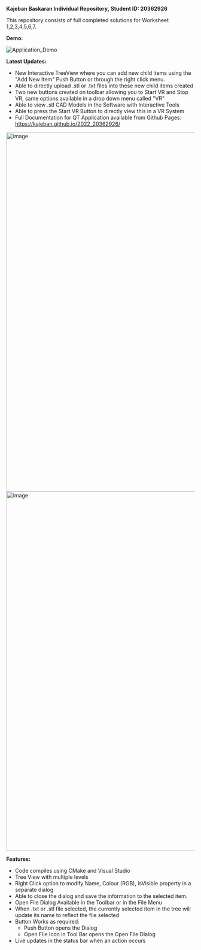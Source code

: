 **Kajeban Baskaran Individual Repository,**
**Student ID: 20362926**

This repository consists of full completed solutions for Worksheet 1,2,3,4,5,6,7.

**Demo:**

![Application_Demo](https://user-images.githubusercontent.com/125026601/224150410-6cede15c-7516-492f-9c71-a83213d62e8c.gif)


**Latest Updates:**
- New Interactive TreeView where you can add new child items using the "Add New Item" Push Button or through the right click menu.
- Able to directly upload .stl or .txt files into these new child items created
- Two new buttons created on toolbar allowing you to Start VR and Stop VR, same options available in a drop down menu called "VR"
- Able to view .stl CAD Models in the Software with Interactive Tools
- Able to press the Start VR Button to directly view this in a VR System
- Full Documentation for QT Application available from Github Pages: https://kajeban.github.io/2022_20362926/

<img width="960" alt="image" src="https://user-images.githubusercontent.com/125026601/224299613-542569cf-0217-44a6-a2ec-ecf23005b19f.png">
<img width="960" alt="image" src="https://user-images.githubusercontent.com/125026601/224299673-98810603-d776-441c-be8c-bc9af5e414bc.png">

**Features:**
- Code compiles using CMake and Visual Studio
- Tree View with multiple levels
- Right Click option to modify Name, Colour (RGB), isVisible property in a separate dialog
- Able to close the dialog and save the information to the selected item.
- Open File Dialog Available in the Toolbar or in the File Menu
- When .txt or .stl file selected, the currently selected item in the tree will update its name to reflect the file selected
- Button Works as required:
	- Push Button opens the Dialog
	- Open File Icon in Tool Bar opens the Open File Dialog
- Live updates in the status bar when an action occurs
